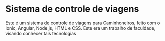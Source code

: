# Sistema de controle de viagens

Este é um sistema de controle de viagens para Caminhoneiros, feito com o Ionic, Angular, Node.js, HTML e CSS. Este era um trabalho de faculdade, visando conhecer tais tecnologias
